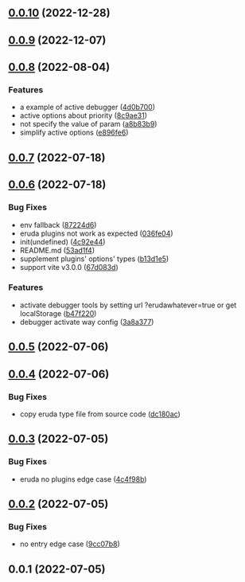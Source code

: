 ## [0.0.10](https://github.com/jaderd-jh/vite-plugin-debugger/compare/v0.0.9...v0.0.10) (2022-12-28)



## [0.0.9](https://github.com/jaderd-jh/vite-plugin-debugger/compare/v0.0.8...v0.0.9) (2022-12-07)



## [0.0.8](https://github.com/jaderd-jh/vite-plugin-debugger/compare/v0.0.7...v0.0.8) (2022-08-04)


### Features

* a example of active debugger ([4d0b700](https://github.com/jaderd-jh/vite-plugin-debugger/commit/4d0b700f4b39c5596eff48663d8ea288a01b7408))
* active options about priority ([8c9ae31](https://github.com/jaderd-jh/vite-plugin-debugger/commit/8c9ae313c3a9f412dbc123f57423c49ffd7c9c28))
* not specify the value of param ([a8b83b9](https://github.com/jaderd-jh/vite-plugin-debugger/commit/a8b83b97c2bf347cf25555cff9cdf7220064cad9))
* simplify active options ([e896fe6](https://github.com/jaderd-jh/vite-plugin-debugger/commit/e896fe619754b316f7e4a3f28730d172ac6e26a6))



## [0.0.7](https://github.com/jaderd-jh/vite-plugin-debugger/compare/v0.0.6...v0.0.7) (2022-07-18)



## [0.0.6](https://github.com/jaderd-jh/vite-plugin-debugger/compare/v0.0.5...v0.0.6) (2022-07-18)


### Bug Fixes

* env fallback ([87224d6](https://github.com/jaderd-jh/vite-plugin-debugger/commit/87224d6f3c2c9544f1d0526f91a89f52084186b8))
* eruda plugins not work as expected ([036fe04](https://github.com/jaderd-jh/vite-plugin-debugger/commit/036fe04ed5e67e751d9096895af1b4c2d2f4bef9))
* init(undefined) ([4c92e44](https://github.com/jaderd-jh/vite-plugin-debugger/commit/4c92e44053aabd49095cb7ef856eb611b2b41f01))
* README.md ([53ad1f4](https://github.com/jaderd-jh/vite-plugin-debugger/commit/53ad1f4cf42105a7ffd66c3f125621097e92ef28))
* supplement plugins' options' types ([b13d1e5](https://github.com/jaderd-jh/vite-plugin-debugger/commit/b13d1e524572222949408d2fdf370aea354c1fa4))
* support vite v3.0.0 ([67d083d](https://github.com/jaderd-jh/vite-plugin-debugger/commit/67d083d23ec7822c173752826b7716f506a4f162))


### Features

* activate debugger tools by setting url ?erudawhatever=true or get localStorage ([b47f220](https://github.com/jaderd-jh/vite-plugin-debugger/commit/b47f22003a5045281b64d77d507e7398273fb77a))
* debugger activate way config ([3a8a377](https://github.com/jaderd-jh/vite-plugin-debugger/commit/3a8a3776b0aef60e836ebe16be28faddc1a00f4c))



## [0.0.5](https://github.com/jaderd-jh/vite-plugin-debugger/compare/v0.0.4...v0.0.5) (2022-07-06)



## [0.0.4](https://github.com/jaderd-jh/vite-plugin-debugger/compare/v0.0.3...v0.0.4) (2022-07-06)


### Bug Fixes

* copy eruda type file from source code ([dc180ac](https://github.com/jaderd-jh/vite-plugin-debugger/commit/dc180ac2a5f5503fbaed961a9b93794806237494))



## [0.0.3](https://github.com/jaderd-jh/vite-plugin-debugger/compare/v0.0.2...v0.0.3) (2022-07-05)


### Bug Fixes

* eruda no plugins edge case ([4c4f98b](https://github.com/jaderd-jh/vite-plugin-debugger/commit/4c4f98ba676c1e9dd3617d881743616618898d6f))



## [0.0.2](https://github.com/jaderd-jh/vite-plugin-debugger/compare/v0.0.1...v0.0.2) (2022-07-05)


### Bug Fixes

* no entry edge case ([9cc07b8](https://github.com/jaderd-jh/vite-plugin-debugger/commit/9cc07b8b8a5af5a896fddb45e60645eba451a2b2))



## 0.0.1 (2022-07-05)



